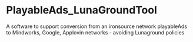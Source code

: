 # PlayableAds_LunaGroundTool
A software to support conversion from an ironsource network playableAds to Mindworks, Google, Applovin networks - avoiding Lunaground policies
